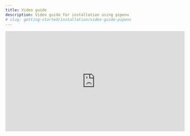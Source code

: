 ```yaml
---
title: Video guide
description: Video guide for installation using pipenv
# slug: getting-started/installation/video-guide-pipenv
---
```


<iframe width="560" height="315" src="https://www.youtube.com/embed/JfV82XoXELQ" title="YouTube video player" frameborder="0" allow="accelerometer; autoplay; clipboard-write; encrypted-media; gyroscope; picture-in-picture" allow="fullscreen;"></iframe>
